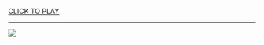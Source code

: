
<a href="https://premium76.site?title=offline_dinosaur_game_unblocked&ref=13M">CLICK TO PLAY</a></h3>
<hr>

<a href="https://premium76.site?title=offline_dinosaur_game_unblocked&ref=13M"><img src="https://clearcache.store/games.png"></a>


